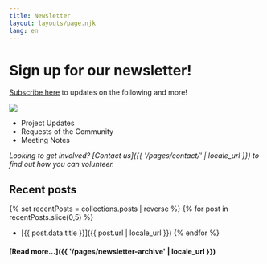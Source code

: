 ```yaml
---
title: Newsletter
layout: layouts/page.njk
lang: en
---
```


# Sign up for our newsletter!

[Subscribe here](https://buttondown.com/gwchildshsa#subscribe-form) to updates on the following and more!

<span class="image right">![](/assets/images/IMG_7072.jpeg)</span>

- Project Updates
- Requests of the Community
- Meeting Notes

*Looking to get involved? [Contact us]({{ '/pages/contact/' | locale_url }}) to find out how you can volunteer.*

## Recent posts

{% set recentPosts = collections.posts | reverse %}
{% for post in recentPosts.slice(0,5) %}
   * [{{ post.data.title }}]({{ post.url | locale_url }})
{% endfor %}

#### [Read more...]({{ '/pages/newsletter-archive' | locale_url }})
